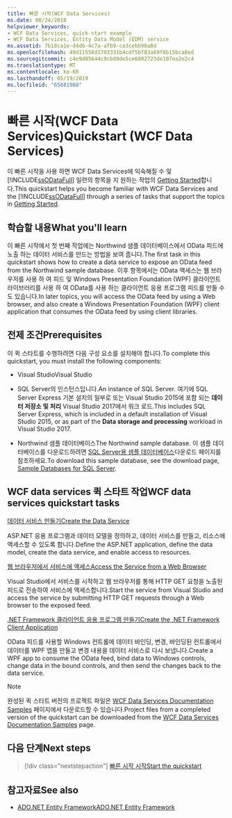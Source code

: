 ```yaml
---
title: 빠른 시작(WCF Data Services)
ms.date: 08/24/2018
helpviewer_keywords:
- WCF Data Services, quick-start example
- WCF Data Services, Entity Data Model (EDM) service
ms.assetid: 7b18ca1e-d4d6-4c7a-afb9-ce3cebb98a8d
ms.openlocfilehash: 49d11556d3703331b4cdf5bf83a69f6b15bca8ed
ms.sourcegitcommit: c4e9d05644c9cb89de5ce6002723de107ea2e2c4
ms.translationtype: MT
ms.contentlocale: ko-KR
ms.lasthandoff: 05/19/2019
ms.locfileid: "65881988"
---
```

# <a name="quickstart-wcf-data-services"></a><span data-ttu-id="8dd25-102">빠른 시작(WCF Data Services)</span><span class="sxs-lookup"><span data-stu-id="8dd25-102">Quickstart (WCF Data Services)</span></span>

<span data-ttu-id="8dd25-103">이 빠른 시작을 사용 하면 WCF Data Services에 익숙해질 수 및 [!INCLUDE[ssODataFull](../../../../includes/ssodatafull-md.md)] 일련의 항목을 지 원하는 작업의 [Getting Started](../../../../docs/framework/data/wcf/getting-started-with-wcf-data-services.md)합니다.</span><span class="sxs-lookup"><span data-stu-id="8dd25-103">This quickstart helps you become familiar with WCF Data Services and the [!INCLUDE[ssODataFull](../../../../includes/ssodatafull-md.md)] through a series of tasks that support the topics in [Getting Started](../../../../docs/framework/data/wcf/getting-started-with-wcf-data-services.md).</span></span>

## <a name="what-youll-learn"></a><span data-ttu-id="8dd25-104">학습할 내용</span><span class="sxs-lookup"><span data-stu-id="8dd25-104">What you'll learn</span></span>

<span data-ttu-id="8dd25-105">이 빠른 시작에서 첫 번째 작업에는 Northwind 샘플 데이터베이스에서 OData 피드에 노출 하는 데이터 서비스를 만드는 방법을 보여 줍니다.</span><span class="sxs-lookup"><span data-stu-id="8dd25-105">The first task in this quickstart shows how to create a data service to expose an OData feed from the Northwind sample database.</span></span> <span data-ttu-id="8dd25-106">이후 항목에서는 OData 액세스는 웹 브라우저를 사용 하 여 피드 및 Windows Presentation Foundation (WPF) 클라이언트 라이브러리를 사용 하 여 OData를 사용 하는 클라이언트 응용 프로그램 피드를 만들 수도 있습니다.</span><span class="sxs-lookup"><span data-stu-id="8dd25-106">In later topics, you will access the OData feed by using a Web browser, and also create a Windows Presentation Foundation (WPF) client application that consumes the OData feed by using client libraries.</span></span>

## <a name="prerequisites"></a><span data-ttu-id="8dd25-107">전제 조건</span><span class="sxs-lookup"><span data-stu-id="8dd25-107">Prerequisites</span></span>

<span data-ttu-id="8dd25-108">이 퀵 스타트를 수행하려면 다음 구성 요소를 설치해야 합니다.</span><span class="sxs-lookup"><span data-stu-id="8dd25-108">To complete this quickstart, you must install the following components:</span></span>

- <span data-ttu-id="8dd25-109">Visual Studio</span><span class="sxs-lookup"><span data-stu-id="8dd25-109">Visual Studio</span></span>

- <span data-ttu-id="8dd25-110">SQL Server의 인스턴스입니다.</span><span class="sxs-lookup"><span data-stu-id="8dd25-110">An instance of SQL Server.</span></span> <span data-ttu-id="8dd25-111">여기에 SQL Server Express 기본 설치의 일부로 또는 Visual Studio 2015에 포함 되는 **데이터 저장소 및 처리** Visual Studio 2017에서 워크 로드.</span><span class="sxs-lookup"><span data-stu-id="8dd25-111">This includes SQL Server Express, which is included in a default installation of Visual Studio 2015, or as part of the **Data storage and processing** workload in Visual Studio 2017.</span></span>

- <span data-ttu-id="8dd25-112">Northwind 샘플 데이터베이스</span><span class="sxs-lookup"><span data-stu-id="8dd25-112">The Northwind sample database.</span></span> <span data-ttu-id="8dd25-113">이 샘플 데이터베이스를 다운로드하려면 [SQL Server용 샘플 데이터베이스](https://go.microsoft.com/fwlink/?linkid=24758)다운로드 페이지를 참조하세요.</span><span class="sxs-lookup"><span data-stu-id="8dd25-113">To download this sample database, see the download page, [Sample Databases for SQL Server](https://go.microsoft.com/fwlink/?linkid=24758).</span></span>

## <a name="wcf-data-services-quickstart-tasks"></a><span data-ttu-id="8dd25-114">WCF data services 퀵 스타트 작업</span><span class="sxs-lookup"><span data-stu-id="8dd25-114">WCF data services quickstart tasks</span></span>

 [<span data-ttu-id="8dd25-115">데이터 서비스 만들기</span><span class="sxs-lookup"><span data-stu-id="8dd25-115">Create the Data Service</span></span>](../../../../docs/framework/data/wcf/creating-the-data-service.md)

 <span data-ttu-id="8dd25-116">ASP.NET 응용 프로그램과 데이터 모델을 정의하고, 데이터 서비스를 만들고, 리소스에 액세스할 수 있도록 합니다.</span><span class="sxs-lookup"><span data-stu-id="8dd25-116">Define the ASP.NET application, define the data model, create the data service, and enable access to resources.</span></span>

 [<span data-ttu-id="8dd25-117">웹 브라우저에서 서비스에 액세스</span><span class="sxs-lookup"><span data-stu-id="8dd25-117">Access the Service from a Web Browser</span></span>](../../../../docs/framework/data/wcf/accessing-the-service-from-a-web-browser-wcf-data-services-quickstart.md)

 <span data-ttu-id="8dd25-118">Visual Studio에서 서비스를 시작하고 웹 브라우저를 통해 HTTP GET 요청을 노출된 피드로 전송하여 서비스에 액세스합니다.</span><span class="sxs-lookup"><span data-stu-id="8dd25-118">Start the service from Visual Studio and access the service by submitting HTTP GET requests through a Web browser to the exposed feed.</span></span>

 [<span data-ttu-id="8dd25-119">.NET Framework 클라이언트 응용 프로그램 만들기</span><span class="sxs-lookup"><span data-stu-id="8dd25-119">Create the .NET Framework Client Application</span></span>](../../../../docs/framework/data/wcf/creating-the-dotnet-client-application-wcf-data-services-quickstart.md)

 <span data-ttu-id="8dd25-120">OData 피드를 사용할 Windows 컨트롤에 데이터 바인딩, 변경, 바인딩된 컨트롤에서 데이터를 WPF 앱을 만들고 변경 내용을 데이터 서비스로 다시 보냅니다.</span><span class="sxs-lookup"><span data-stu-id="8dd25-120">Create a WPF app to consume the OData feed, bind data to Windows controls, change data in the bound controls, and then send the changes back to the data service.</span></span>

> [!NOTE]
> <span data-ttu-id="8dd25-121">완성된 퀵 스타트 버전의 프로젝트 파일은 [WCF Data Services Documentation Samples](https://go.microsoft.com/fwlink/?LinkId=179994) 페이지에서 다운로드할 수 있습니다.</span><span class="sxs-lookup"><span data-stu-id="8dd25-121">Project files from a completed version of the quickstart can be downloaded from the [WCF Data Services Documentation Samples](https://go.microsoft.com/fwlink/?LinkId=179994) page.</span></span>

## <a name="next-steps"></a><span data-ttu-id="8dd25-122">다음 단계</span><span class="sxs-lookup"><span data-stu-id="8dd25-122">Next steps</span></span>

> [!div class="nextstepaction"]
> [<span data-ttu-id="8dd25-123">빠른 시작 시작</span><span class="sxs-lookup"><span data-stu-id="8dd25-123">Start the quickstart</span></span>](../../../../docs/framework/data/wcf/creating-the-data-service.md)

## <a name="see-also"></a><span data-ttu-id="8dd25-124">참고자료</span><span class="sxs-lookup"><span data-stu-id="8dd25-124">See also</span></span>

- [<span data-ttu-id="8dd25-125">ADO.NET Entity Framework</span><span class="sxs-lookup"><span data-stu-id="8dd25-125">ADO.NET Entity Framework</span></span>](../../../../docs/framework/data/adonet/ef/index.md)
